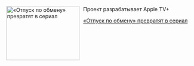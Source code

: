 <!--2025-08-03 11:45:13-->
<div class="yb">
  <div class="rss kino_kino"><a href="https://www.kino-teatr.ru/kino/news/y2025/8-3/38534/" title="«Отпуск по обмену» превратят в сериал"><img src="https://www.kino-teatr.ru/news/4/3/38534/poster.jpg" width="196" height="147" align="left" hspace="5" style="margin: 0px 10px 0px 5px" alt="«Отпуск по обмену» превратят в сериал"/></a>Проект разрабатывает Apple TV+ <p class="titl"><a href="https://www.kino-teatr.ru/kino/news/y2025/8-3/38534/">«Отпуск по обмену» превратят в сериал</a></p></div>
</div>
